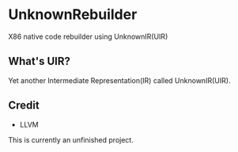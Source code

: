 #  UnknownRebuilder
X86 native code rebuilder using UnknownIR(UIR)

## What's UIR?
Yet another Intermediate Representation(IR) called UnknownIR(UIR).

## Credit
- LLVM

This is currently an unfinished project.
